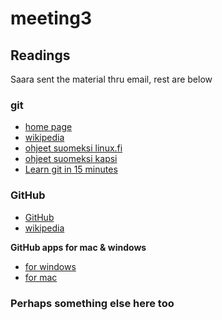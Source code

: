 # meeting3

## Readings

Saara sent the material thru email, rest are below

### git

- [home page](http://git-scm.com/)
- [wikipedia](http://en.wikipedia.org/wiki/Git_%28software%29) 
- [ohjeet suomeksi linux.fi](http://linux.fi/wiki/Git)
- [ohjeet suomeksi kapsi](http://www.kapsi.fi/ohjeet/http-git.html)
- [Learn git in 15 minutes](http://try.github.io/levels/1/challenges/1)

### GitHub

- [GitHub](https://github.com/)
- [wikipedia](http://en.wikipedia.org/wiki/GitHub)

**GitHub apps for mac & windows**

- [for windows](http://windows.github.com)
- [for mac](http://mac.github.com)

### Perhaps something else here too
